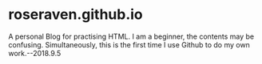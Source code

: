 # roseraven.github.io
A personal Blog for practising HTML. 
I am a beginner, the contents may be confusing. Simultaneously, this is the first time I use Github to do my own work.--2018.9.5
